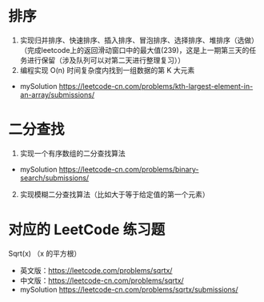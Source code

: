 # 排序
1. 实现归并排序、快速排序、插入排序、冒泡排序、选择排序、堆排序（选做）（完成leetcode上的返回滑动窗口中的最大值(239)，这是上一期第三天的任务进行保留（涉及队列可以对第二天进行整理复习））
2. 编程实现 O(n) 时间复杂度内找到一组数据的第 K 大元素
- mySolution https://leetcode-cn.com/problems/kth-largest-element-in-an-array/submissions/
# 二分查找
1. 实现一个有序数组的二分查找算法
- mySolution https://leetcode-cn.com/problems/binary-search/submissions/
2. 实现模糊二分查找算法（比如大于等于给定值的第一个元素）
# 对应的 LeetCode 练习题
Sqrt(x) （x 的平方根）
- 英文版：https://leetcode.com/problems/sqrtx/
- 中文版：https://leetcode-cn.com/problems/sqrtx/
- mySolution https://leetcode-cn.com/problems/sqrtx/submissions/